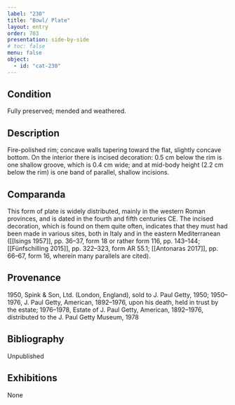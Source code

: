 ```yaml
---
label: "230"
title: "Bowl/ Plate"
layout: entry
order: 703
presentation: side-by-side
# toc: false
menu: false
object:
  - id: "cat-230"
---
```


## Condition

Fully preserved; mended and weathered.

## Description

Fire-polished rim; concave walls tapering toward the flat, slightly concave bottom. On the interior there is incised decoration: 0.5 cm below the rim is one shallow groove, which is 0.4 cm wide; and at mid-body height (2.2 cm below the rim) is one band of parallel, shallow incisions.

## Comparanda

This form of plate is widely distributed, mainly in the western Roman provinces, and is dated in the fourth and fifth centuries CE. The incised decoration, which is found on them quite often, indicates that they must had been made in various sites, both in Italy and in the eastern Mediterranean ([[Isings 1957]], pp. 36–37, form 18 or rather form 116, pp. 143–144; [[Fünfschilling 2015]], pp. 322–323, form AR 55.1; [[Antonaras 2017]], pp. 66–67, form 16, wherein many parallels are cited).

## Provenance

1950, Spink & Son, Ltd. (London, England), sold to J. Paul Getty, 1950; 1950–1976, J. Paul Getty, American, 1892–1976, upon his death, held in trust by the estate; 1976–1978, Estate of J. Paul Getty, American, 1892–1976, distributed to the J. Paul Getty Museum, 1978

## Bibliography

Unpublished

## Exhibitions

None